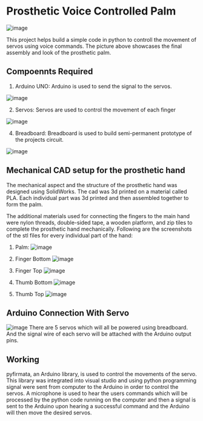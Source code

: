 # Prosthetic Voice Controlled Palm

![image](https://github.com/user-attachments/assets/048a9497-61e8-4f4b-8a32-26e00000ad95)

This project helps build a simple code in python to controll the movement of servos using voice commands. The picture above showcases the final assembly and look of the prosthetic palm.

## Compoennts Required
1. Arduino UNO:
Arduino is used to send the signal to the servos.

![image](https://github.com/user-attachments/assets/7a14a091-3420-483c-b25d-50b3bc436b02)

2. Servos:
Servos are used to control the movement of each finger

![image](https://github.com/user-attachments/assets/2b013056-74b4-403b-b76b-d945a58fdfd3)

4. Breadboard:
Breadboard is used to build semi-permanent prototype of the projects circuit.

![image](https://github.com/user-attachments/assets/f0239190-10d7-44f6-8f5d-87ceb9c0c799)

## Mechanical CAD setup for the prosthetic hand
The mechanical aspect and the structure of the prosthetic hand was designed using SolidWorks. The cad was 3d printed on a material called PLA. Each individual part was 3d printed and then assembled together to form the palm.

The additional materials used for connecting the fingers to the main hand were nylon threads, double-sided tape, a wooden platform, and zip tiles to complete the prosthetic hand mechanically. Following are the screenshots of the stl files for every individual part of the hand:
1. Palm:
![image](https://github.com/user-attachments/assets/f44be33d-413f-4c5f-8c80-9b62f293f651)

2. Finger Bottom
![image](https://github.com/user-attachments/assets/92b2b679-0d3d-482e-9fb6-eba72632a718)

3. Finger Top
![image](https://github.com/user-attachments/assets/77b6f71b-8b60-403f-ae74-5d700850bf9c)

4. Thumb Bottom
![image](https://github.com/user-attachments/assets/9b9c758f-a8ff-4d60-9abe-abba69bf0178)

5. Thumb Top
![image](https://github.com/user-attachments/assets/97e8f712-3919-404f-b096-60e683e1fe4c)

## Arduino Connection With Servo
![image](https://github.com/user-attachments/assets/c59144f9-5ec9-4779-870f-6c740a247478)
There are 5 servos which will all be powered using breadboard. And the signal wire of each servo will be attached with the Arduino output pins.

## Working
pyfirmata, an Arduino library, is used to control the movements of the servo. This library was integrated into visual studio and using python programming signal were sent from computer to the Arduino in order to control the servos. A microphone is used to hear the users commands which will be processed by the  python code running on the computer and then a signal is sent to the Arduino upon hearing a successful command and the Arduino will then move the desired servos.
